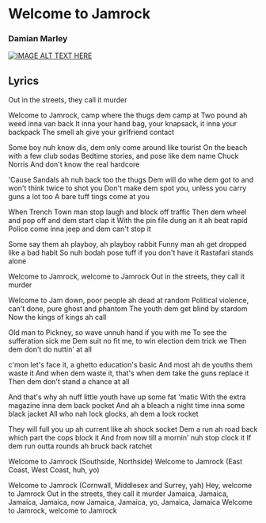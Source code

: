 # Welcome to Jamrock
### Damian Marley

[![IMAGE ALT TEXT HERE](https://img.youtube.com/vi/_GZlJGERbvE/0.jpg)](https://www.youtube.com/watch?v=_GZlJGERbvE)

## Lyrics

Out in the streets, they call it murder

Welcome to Jamrock, camp where the thugs dem camp at
Two pound ah weed inna van back
It inna your hand bag, your knapsack, it inna your backpack
The smell ah give your girlfriend contact

Some boy nuh know dis, dem only come around like tourist
On the beach with a few club sodas
Bedtime stories, and pose like dem name Chuck Norris
And don't know the real hardcore

'Cause Sandals ah nuh back too the thugs
Dem will do whe dem got to and won't think twice to shot you
Don't make dem spot you, unless you carry guns a lot too
A bare tuff tings come at you

When Trench Town man stop laugh and block off traffic
Then dem wheel and pop off and dem start clap it
With the pin file dung an it ah beat rapid
Police come inna jeep and dem can't stop it

Some say them ah playboy, ah playboy rabbit
Funny man ah get dropped like a bad habit
So nuh bodah pose tuff if you don't have it
Rastafari stands alone

Welcome to Jamrock, welcome to Jamrock
Out in the streets, they call it murder

Welcome to Jam down, poor people ah dead at random
Political violence, can't done, pure ghost and phantom
The youth dem get blind by stardom
Now the kings of kings ah call

Old man to Pickney, so wave unnuh hand if you with me
To see the sufferation sick me
Dem suit no fit me, to win election dem trick we
Then dem don't do nuttin' at all

c'mon let's face it, a ghetto education's basic
And most ah de youths them waste it
And when dem waste it, that's when dem take the guns replace it
Then dem don't stand a chance at all

And that's why ah nuff little youth have up some fat 'matic
With the extra magazine inna dem back pocket
And ah a bleach a night time inna some black jacket
All who nah lock glocks, ah dem a lock rocket

They will full you up ah current like ah shock socket
Dem a run ah road back which part the cops block it
And from now till a mornin' nuh stop clock it
If dem run outta rounds ah bruck back ratchet

Welcome to Jamrock
(Southside, Northside)
Welcome to Jamrock
(East Coast, West Coast, huh, yo)

Welcome to Jamrock
(Cornwall, Middlesex and Surrey, yah)
Hey, welcome to Jamrock
Out in the streets, they call it murder
Jamaica, Jamaica, Jamaica, Jamaica, now
Jamaica, Jamaica, yo, Jamaica, Jamaica
Welcome to Jamrock, welcome to Jamrock